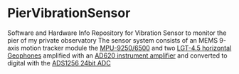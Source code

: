 # PierVibrationSensor
Software and Hardware Info Repository for Vibration Sensor to monitor the pier of my private observatory
The sensor system consists of an MEMS 9-axis motion tracker module the [MPU-9250/6500](https://github.com/NelisW/myOpenHab/blob/master/docs/707-MPU-9250-9265%20IMU.md) and two [LGT-4.5 horizontal Geophones](http://longetequ.com/geophone/3.htm) amplified with an [AD620 instrument amplifier](https://protosupplies.com/product/ad620-instrumentation-amplifier-module/) and converted to digital with the [ADS1256 24bit ADC](https://github.com/Arda-Bildik/ADS1256_library)
